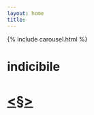```yaml
---
layout: home
title:
---
```


{% include carousel.html %}
# indicibile
# <h2><a href="#" onclick="randomSite();"><h2><§></a></h2>
